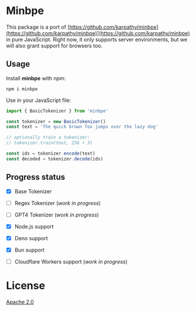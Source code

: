 # Minbpe

This package is a port of [https://github.com/karpathy/minbpe](https://github.com/karpathy/minbpe)](https://github.com/karpathy/minbpe) in pure JavaScript. Right now, it only supports server environments, but we will also grant support for browsers too.

## Usage

Install **minbpe** with npm:

```sh
npm i minbpe
```

Use in your JavaScript file:

```js
import { BasicTokenizer } from 'minbpe'

const tokenizer = new BasicTokenizer()
const text = 'The quick brown fox jumps over the lazy dog'

// optionally train a tokenizer:
// tokenizer.train(text, 256 + 3)

const ids = tokenizer.encode(text)
const decoded = tokenizer.decode(ids)
```

## Progress status

- [x] Base Tokenizer
- [ ] Regex Tokenizer (_work in progress_)
- [ ] GPT4 Tokenizer (_work in progress_)

- [x] Node.js support
- [x] Deno support
- [x] Bun support
- [ ] Cloudflare Workers support (_work in progress_)  

# License
[Apache 2.0](./LICENSE.md)